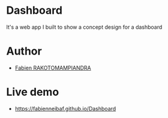 # Dashboard
It's a web app I built to show a concept design for a dashboard
# Author
- [Fabien RAKOTOMAMPIANDRA](https://github.com/FabienNeibaf)
# Live demo
- https://fabienneibaf.github.io/Dashboard
